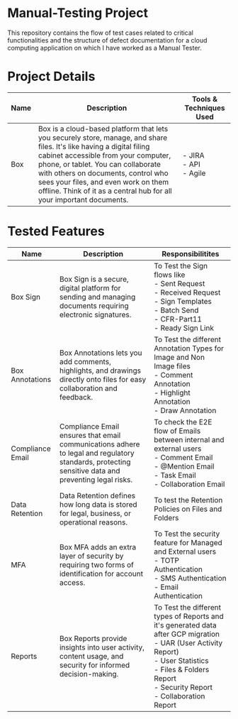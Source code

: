 # Manual-Testing Project
This repository contains the flow of test cases related to critical functionalities and the structure of defect documentation for a cloud computing application on which I have worked as a Manual Tester.
# Project Details
|  Name | Description | Tools & Techniques Used |
|----------|----------|----------|
| Box | Box is a cloud-based platform that lets you securely store, manage, and share files. It's like having a digital filing cabinet accessible from your computer, phone, or tablet. You can collaborate with others on documents, control who sees your files, and even work on them offline. Think of it as a central hub for all your important documents. | - JIRA <br> - API <br> - Agile|
# Tested Features
|  Name | Description | Responsibilitites |
|----------|----------|----------|
| Box Sign | Box Sign is a secure, digital platform for sending and managing documents requiring electronic signatures. |To Test the Sign flows like <br> - Sent Request <br> - Received Request <br> - Sign Templates <br> - Batch Send <br> - CFR-Part11 <br> - Ready Sign Link |
| Box Annotations | Box Annotations lets you add comments, highlights, and drawings directly onto files for easy collaboration and feedback. |To Test the different Annotation Types for Image and Non Image files <br> - Comment Annotation <br> - Highlight Annotation <br> - Draw Annotation |
| Compliance Email | Compliance Email ensures that email communications adhere to legal and regulatory standards, protecting sensitive data and preventing legal risks. |To check the E2E flow of Emails between internal and external users <br>- Comment Email <br> - @Mention Email <br> - Task Email <br> - Collaboration Email|
| Data Retention | Data Retention defines how long data is stored for legal, business, or operational reasons. |To test the Retention Policies on Files and Folders|
| MFA | Box MFA adds an extra layer of security by requiring two forms of identification for account access. | To Test the security feature for Managed and External users <br> - TOTP Authentication <br> - SMS Authentication <br> - Email Authentication|
| Reports | Box Reports provide insights into user activity, content usage, and security for informed decision-making. |To Test the different types of Reports and it's generated data after GCP migration <br> - UAR (User Activity Report) <br> - User Statistics <br> - Files & Folders Report <br> - Security Report <br> - Collaboration Report|
